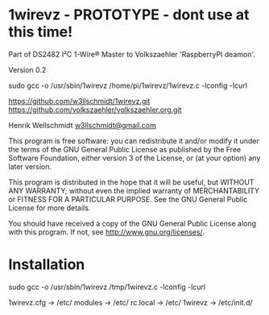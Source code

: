 1wirevz - PROTOTYPE - dont use at this time!
============================================

Part of DS2482 I²C 1-Wire® Master to Volkszaehler 'RaspberryPI deamon'.

Version 0.2

sudo gcc -o /usr/sbin/1wirevz /home/pi/1wirevz/1wirevz.c -lconfig -lcurl 

https://github.com/w3llschmidt/1wirevz.git
https://github.com/volkszaehler/volkszaehler.org.git

Henrik Wellschmidt  <w3llschmidt@gmail.com>

This program is free software: you can redistribute it and/or modify
it under the terms of the GNU General Public License as published by
the Free Software Foundation, either version 3 of the License, or
(at your option) any later version.

This program is distributed in the hope that it will be useful,
but WITHOUT ANY WARRANTY; without even the implied warranty of
MERCHANTABILITY or FITNESS FOR A PARTICULAR PURPOSE.  See the
GNU General Public License for more details.

You should have received a copy of the GNU General Public License
along with this program.  If not, see <http://www.gnu.org/licenses/>.

Installation
============

sudo gcc -o /usr/sbin/1wirevz /tmp/1wirevz.c -lconfig -lcurl

1wirevz.cfg		-> /etc/ 
modules  		-> /etc/
rc.local  		-> /etc/
1wirevz 		-> /etc/init.d/
